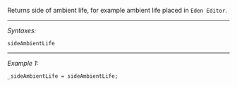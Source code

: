 Returns side of ambient life, for example ambient life placed in `Eden Editor`.


---
*Syntaxes:*

`sideAmbientLife`

---
*Example 1:*

```sqf
_sideAmbientLife = sideAmbientLife;
```